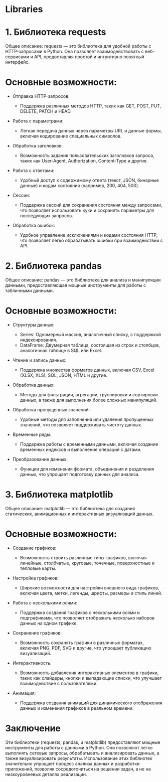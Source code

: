 # Libraries


# 1. Библиотека requests

Общее описание: requests — это библиотека для удобной работы с HTTP-запросами в Python. Она позволяет взаимодействовать с веб-сервисами и API, предоставляя простой и интуитивно понятный интерфейс.

# Основные возможности:

- Отправка HTTP-запросов: 
  - Поддержка различных методов HTTP, таких как GET, POST, PUT, DELETE, PATCH и HEAD.

- Работа с параметрами: 
  - Легкая передача данных через параметры URL и данные формы, включая кодирование специальных символов.

- Обработка заголовков: 
  - Возможность задания пользовательских заголовков запроса, таких как User-Agent, Authorization, Content-Type и другие.

- Работа с ответами: 
  - Удобный доступ к содержимому ответа (текст, JSON, бинарные данные) и кодам состояния (например, 200, 404, 500).

- Сессии:
  - Поддержка сессий для сохранения состояния между запросами, что позволяет использовать куки и сохранять параметры для последующих запросов.

- Обработка ошибок: 
  - Удобное управление исключениями и кодами состояния HTTP, что позволяет легко обрабатывать ошибки при взаимодействии с API.

# 2. Библиотека pandas

Общее описание: pandas — это библиотека для анализа и манипуляции данными, предоставляющая мощные инструменты для работы с табличными данными.

# Основные возможности:

- Структуры данных: 
  - Series: Одномерный массив, аналогичный списку, с поддержкой индексирования.
  - DataFrame: Двумерная таблица, состоящая из строк и столбцов, аналогичная таблице в SQL или Excel.

- Чтение и запись данных: 
  - Поддержка множества форматов данных, включая CSV, Excel (XLSX, XLS), SQL, JSON, HTML и другие.

- Обработка данных: 
  - Методы для фильтрации, агрегации, группировки и сортировки данных, а также для выполнения более сложных манипуляций.

- Обработка пропущенных значений: 
  - Удобные методы для заполнения или удаления пропущенных значений, что позволяет поддерживать чистоту данных.

- Временные ряды: 
  - Поддержка работы с временными данными, включая создание временных индексов и выполнение операций с датами.

- Преобразование данных: 
  - Функции для изменения формата, объединения и разделения данных, что упрощает подготовку данных для анализа.

# 3. Библиотека matplotlib

Общее описание: matplotlib — это библиотека для создания статических, анимационных и интерактивных визуализаций данных.

# Основные возможности:

- Создание графиков: 
  - Возможность строить различные типы графиков, включая линейные, столбчатые, круговые, точечные, поверхностные и тепловые карты.

- Настройка графиков: 
  - Широкие возможности для настройки внешнего вида графиков, включая цвета, метки, легенды, шрифты, размеры и стиль линий.

- Работа с несколькими осями: 
  - Поддержка создания графиков с несколькими осями и подграфиками, что позволяет отображать несколько наборов данных на одном графике.

- Сохранение графиков: 
  - Возможность сохранять графики в различных форматах, включая PNG, PDF, SVG и другие, что упрощает публикацию визуализаций.

- Интерактивность: 
  - Возможность добавления интерактивных элементов в графики, таких как слайдеры, кнопки и выпадающие списки, что улучшает взаимодействие с пользователями.

- Анимация: 
  - Поддержка создания анимаций для динамического отображения данных и изменения графиков в реальном времени.

# Заключение

Эти библиотеки (requests, pandas, и matplotlib) предоставляют мощные инструменты для работы с данными в Python. Они позволяют легко выполнять сетевые запросы, обрабатывать и анализировать данные, а также визуализировать результаты. Использование этих библиотек значительно упрощает процесс анализа данных и разработки приложений, позволяя сосредоточиться на решении задач, а не на низкоуровневых деталях реализации.
